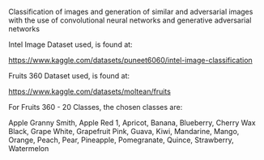Classification of images and generation of similar and adversarial images with the use of convolutional neural networks and generative adversarial networks

Intel Image Dataset used, is found at:

https://www.kaggle.com/datasets/puneet6060/intel-image-classification

Fruits 360 Dataset used, is found at:

https://www.kaggle.com/datasets/moltean/fruits

For Fruits 360 - 20 Classes, the chosen classes are: 

Apple Granny Smith, Apple Red 1, Apricot, Banana, Blueberry, Cherry Wax Black, Grape White, Grapefruit Pink, Guava, Kiwi, Mandarine, Mango, Orange, Peach, Pear, Pineapple, Pomegranate, Quince, Strawberry, Watermelon
